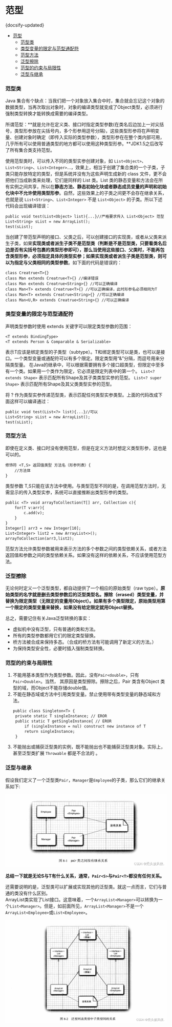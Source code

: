 # 范型
{docsify-updated}

- [范型](#范型)
	- [范型类](#范型类)
	- [类型变量的限定与范型通配符](#类型变量的限定与范型通配符)
	- [范型方法](#范型方法)
	- [泛型擦除](#泛型擦除)
	- [范型的约束与局限性](#范型的约束与局限性)
	- [泛型与继承](#泛型与继承)


### 范型类
Java 集合有个缺点：当我们把一个对象放入集合中时，集合就会忘记这个对象的数据类型，当再次取出对象时，对象的编译类型就变成了Object类型，必须进行强制类型转换才能转换成需要的编译类型。 

所谓范型：**就是允许在定义类、接口时指定类型参数(在类名后边加上一对尖括号，类型形参放在尖括号内，多个形参用逗号分隔)，这些类型形参将在声明变量、创建对象时确定（即传入实际的类型参数），类型形参在在整个类内部可用，几乎所有可以使用普通类型的地方都可以使用这种类型形参。**JDK1.5之后改写了所有集合类支持范型。

使用范型类时，可以传入不同的类型实参创建对象，如 `List<Object>`、`List<String>`、`List<Integer>`...，效果上，相当于创建了集合类的一个子类，子类只能存放特定的类型，但是系统并没有为这些声明生成新的 class 文件，更不会把他们当成新类来处理，它们是同样的 List 类。List 类的静态变量和方法会在所有实例之间共享，所以在**静态方法、静态初始化块或者静态成员变量的声明和初始化块中不允许使用类型形参**。自然，这些效果上的子类之间更不会存在继承关系，也就是说 `List<String>`、`List<Integer>` 不是 `List<Object>` 的子类。所以下述代码会出现编译错误：
```
public void test(List<Object> list){...}//严格要求传入 List<Object> 范型
List<String> sList = new ArrayList();
test(sList);
```
当创建了带范型声明的接口、父类之后，可以创建接口的实现类，或者从父类来派生子类，如果**实现类或者派生子类不是范型类（判断是不是范型类，只要看类名后边是否有尖括号包裹的类型形参即可），那么当使用这些接口、父类时，不能再包含类型形参，必须指定具体的类型实参；如果实现类或者派生子类是范型类，则可以为指定与父类相同的类型参数**。如下面的代码是错误的：
```
class Creatrue<T>{}
class Man extends Creatrue<T>{} //编译错误
class Man extends Creatrue<String>{} //可以正确编译
class Man<T> extends Creatrue<T>{} //可以正确编译，此时形参名必须相同为T
class Man<T> extends Creatrue<String>{} //可以正确编译
class Man<U,R> extends Creatrue<String>{} //可以正确编译
```
### 类型变量的限定与范型通配符
声明类型参数时使用 extends 关键字可以限定类型参数的范围：
```
<T extends BindingType>
<T extends Person & Comparable & Serializable>
```
表示T应该是绑定类型的子类型（subtype）。T和绑定类型可以是类，也可以是接口。一个类型变量或通配符可以有多个限定。限定类型用“&”分隔，而逗号用来分隔类型量。
在Java的继承中，可以根据需要拥有多个接口超类型，但限定中至多有一个类。如果用一个类作为限定，它必须是限定列表中的第一个。
`List<? extends Shape>` 表示匹配所有Shape及其子类类型实参的范型。
`List<? super Shape>` 表示匹配所有Shape及其父类类型实参的范型。

将 ? 作为类型实参传递范型类，表示匹配任何类型实参类型。上面的代码改成下面这样可以编译通过：
```
public void test(List<?> list){...}//可以
List<String> sList = new ArrayList();
test(sList);
```

### 范型方法
即使在定义类、接口时没有使用范型，但是在定义方法时想定义类型形参，这也是可以的。
```
修饰符 <T,S> 返回值类型 方法名（形参列表）{
    //方法体
}
```
类型参数 T,S只能在该方法中使用。与类型范型不同的是，在调用范型方法时，无需显示的传入类型实参，系统可以直接推断出类型形参的类型。
```
public <T> void arrayToCollection(T[] arr, Collection c){
    for(T v:arr){
        c.add(v);
    }
}
Integer[] arr3 = new Integer[10];
List<Integer> list2 = new ArrayList<>();
arrayToCollection(arr3,list2);
```
范型方法允许类型参数被用来表示方法的多个参数之间的类型依赖关系，或者方法返回值和参数之间的类型依赖关系。如果没有这样的依赖关系，不应该使用范型方法。


### 泛型擦除
无论何时定义一个泛型类型，都自动提供了一个相应的原始类型（raw type）。**原始类型的名字就是删去类型参数后的泛型类型名。擦除（erased）类型变量，并替换为限定类型（无限定的变量用Object）。如果有多个类型限定，原始类型用第一个限定的类型变量来替换，如果没有给定限定就用Object替换。**

总之，需要记住有关Java泛型转换的事实：
+ 虚拟机中没有泛型，只有普通的类和方法。
+ 所有的类型参数都用它们的限定类型替换。
+ 桥方法被合成来保持多态。（合成的桥方法有可能调用了新定义的方法。）
+ 为保持类型安全性，必要时插入强制类型转换。

### 范型的约束与局限性
1. 不能用基本类型作为类型参数。因此，没有`Pair<double>`，只有`Pair<Double>`。当然， 其原因是类型擦除。擦除之后，Pair 类含有Object 类型的域，而Object不能存储double值。
2. 不能在静态域或方法中引用类型变量。禁止使用带有类型变量的静态域和方法。
   ```
   public class Singleton<T> {
	private static T singleInstance; // EROR 
	public static T getSingleInstance{ // EROR
		if (singleInstance = nul) construct new instance of T 
		return singleInstance;
	} 
   ```
3. 不能抛出或捕获泛型类的实例，既不能抛出也不能捕获泛型类对象。实际上，甚至泛型类扩展 `Throwable` 都是不合法的 。

### 泛型与继承
假设我们定义了一个泛型类`Pair`，`Manager`是`Employee`的子类，那么它们的继承关系如下:
<center><img src="pics/generics-1.png" alt=""></center>

**总结一下就是无论S与T有什么关系，通常，`Pair<S>`与`Pair<T>`都没有任何关系。**

还需要说明的是，泛型类可以扩展或实现其他的泛型类。就这一点而言，它们与普通的类没有什么区别。  
ArrayList类实现了List接口。这意味着，一个`ArrayList<Manager>`可以转换为一个`List<Manager>`。但是，如前面所见，`ArrayList<Manager>`不是一个`ArrayList<Employee>`或`List<Employee>`。

<center><img src="pics/generics-2.png" alt=""></center>

